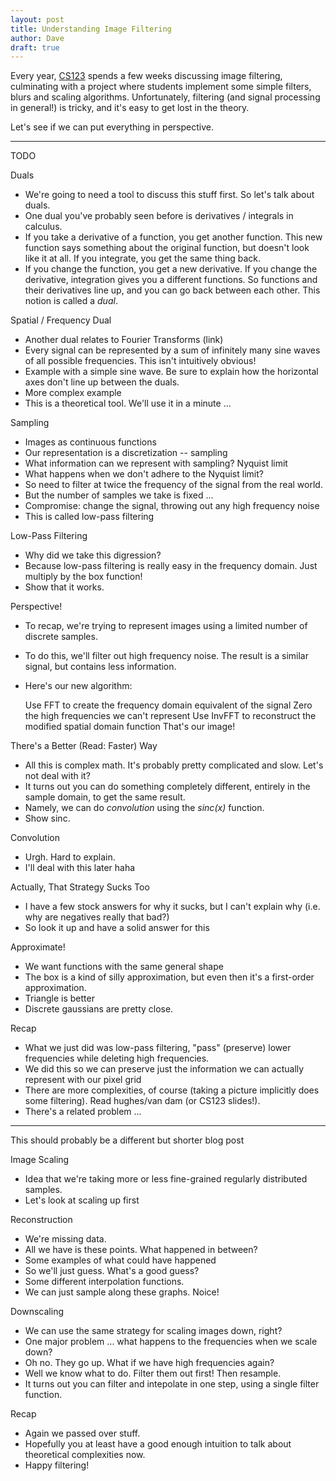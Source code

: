 ```yaml
---
layout: post
title: Understanding Image Filtering
author: Dave
draft: true
---
```


Every year, [CS123](http://cs.brown.edu/cs123) spends a few weeks discussing
image filtering, culminating with a project where students implement some
simple filters, blurs and scaling algorithms. 
Unfortunately, filtering (and signal processing in general!) is tricky, and 
it's easy to get lost in the theory.

Let's see if we can put everything in perspective.

---

TODO

Duals
* We're going to need a tool to discuss this stuff first. So let's talk about duals.
* One dual you've probably seen before is derivatives / integrals in calculus.
* If you take a derivative of a function, you get another function. This new function
  says something about the original function, but doesn't look like it at all. If
  you integrate, you get the same thing back.
* If you change the function, you get a new derivative. If you change the derivative,
  integration gives you a different functions. So functions and their derivatives
  line up, and you can go back between each other. This notion is called a _dual_.

Spatial / Frequency Dual
* Another dual relates to Fourier Transforms (link)
* Every signal can be represented by a sum of infinitely many sine waves of all
  possible frequencies. This isn't intuitively obvious!
* Example with a simple sine wave. Be sure to explain how the horizontal axes don't
  line up between the duals.
* More complex example
* This is a theoretical tool. We'll use it in a minute ...

Sampling
* Images as continuous functions
* Our representation is a discretization -- sampling
* What information can we represent with sampling? Nyquist limit
* What happens when we don't adhere to the Nyquist limit?
* So need to filter at twice the frequency of the signal from the real world.
* But the number of samples we take is fixed ...
* Compromise: change the signal, throwing out any high frequency noise
* This is called low-pass filtering

Low-Pass Filtering
* Why did we take this digression? 
* Because low-pass filtering is really easy in the frequency domain. Just multiply
  by the box function!
* Show that it works.

Perspective!
* To recap, we're trying to represent images using a limited number of discrete samples.
* To do this, we'll filter out high frequency noise. The result is a similar signal, but contains less information.
* Here's our new algorithm:

    Use FFT to create the frequency domain equivalent of the signal
    Zero the high frequencies we can't represent
    Use InvFFT to reconstruct the modified spatial domain function
    That's our image!

There's a Better (Read: Faster) Way
* All this is complex math. It's probably pretty complicated and slow. Let's not deal with it?
* It turns out you can do something completely different, entirely in the sample domain, to get the same result.
* Namely, we can do _convolution_ using the _sinc(x)_ function. 
* Show sinc.

Convolution
* Urgh. Hard to explain. 
* I'll deal with this later haha

Actually, That Strategy Sucks Too
* I have a few stock answers for why it sucks, but I can't explain why (i.e. why are negatives really that bad?)
* So look it up and have a solid answer for this

Approximate!
* We want functions with the same general shape
* The box is a kind of silly approximation, but even then it's a first-order approximation.
* Triangle is better
* Discrete gaussians are pretty close.

Recap
* What we just did was low-pass filtering, "pass" (preserve) lower frequencies while deleting high frequencies.
* We did this so we can preserve just the information we can actually represent with our pixel grid
* There are more complexities, of course (taking a picture implicitly does some filtering). Read hughes/van dam (or CS123 slides!).
* There's a related problem ...

---

This should probably be a different but shorter blog post

Image Scaling
* Idea that we're taking more or less fine-grained regularly distributed samples.
* Let's look at scaling up first

Reconstruction
* We're missing data. 
* All we have is these points. What happened in between?
* Some examples of what could have happened
* So we'll just guess. What's a good guess?
* Some different interpolation functions. 
* We can just sample along these graphs. Noice!

Downscaling
* We can use the same strategy for scaling images down, right?
* One major problem ... what happens to the frequencies when we scale down?
* Oh no. They go up. What if we have high frequencies again?
* Well we know what to do. Filter them out first! Then resample.
* It turns out you can filter and intepolate in one step, using a single filter function.

Recap
* Again we passed over stuff. 
* Hopefully you at least have a good enough intuition to talk about theoretical complexities now.
* Happy filtering!

